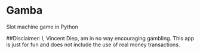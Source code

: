 # Gamba
Slot machine game in Python


##Disclaimer: I, Vincent Diep, am in no way encouraging gambling. This app is just for fun and does not include the use of real money transactions.
